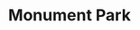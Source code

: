 ---
pid: MP91
title: Monument Park
location_transcription: At Phila Universities
zipcode: '19148'
outside_phl: 
neighborhood: Whitman,Pennsport,South Philadelphia
age: '66'
age_range: 60-69
instagram: 
image_file_name: MP_91.jpg
proposal_transcription: Have city of Philadelphia donate the monuments to a Philadelphia
  university (Penn, Drexel, Temple, PhilaU/Jeff) so the Design-Architecture-History
  Depts can donate land for the monuments, move the monuments to the //pack//, have
  interpretative plaques/stories and provided student guided tours.
topic: Education,Philadelphia
topic_summary: 0, 0
type: Sculpture Statue,Plaque
keywords_other: 
credit: Bea Segal
image_labels: 
twitter: 
facebook: 
permalink: "/monuments/mp91/"
layout: item-page
---